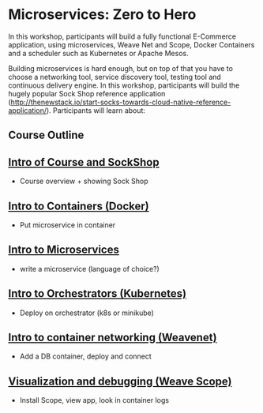 # Microservices: Zero to Hero

In this workshop, participants will build a fully functional E-Commerce application, using microservices, Weave Net and Scope, Docker Containers and a scheduler such as Kubernetes or Apache Mesos.

Building microservices is hard enough, but on top of that you have to choose a networking tool, service discovery tool, testing tool and continuous delivery engine. In this workshop, participants will build the hugely popular Sock Shop reference application (http://thenewstack.io/start-socks-towards-cloud-native-reference-application/). Participants will learn about:

## Course Outline

## [Intro of Course and SockShop](intro-sockshop/README.md)

  * Course overview + showing Sock Shop

## [Intro to Containers (Docker)](containers/runsheet.md)

  * Put microservice in container

## [Intro to Microservices](microservices/runsheet.md)

  * write a microservice (language of choice?) 

## [Intro to Orchestrators (Kubernetes)](schedulers/runsheet.md)

  * Deploy on orchestrator (k8s or minikube)

## [Intro to container networking (Weavenet)](networking/README.md)

  * Add a DB container, deploy and connect

## [Visualization and debugging (Weave Scope)](visualisation/README.md)

  * Install Scope, view app, look in container logs




